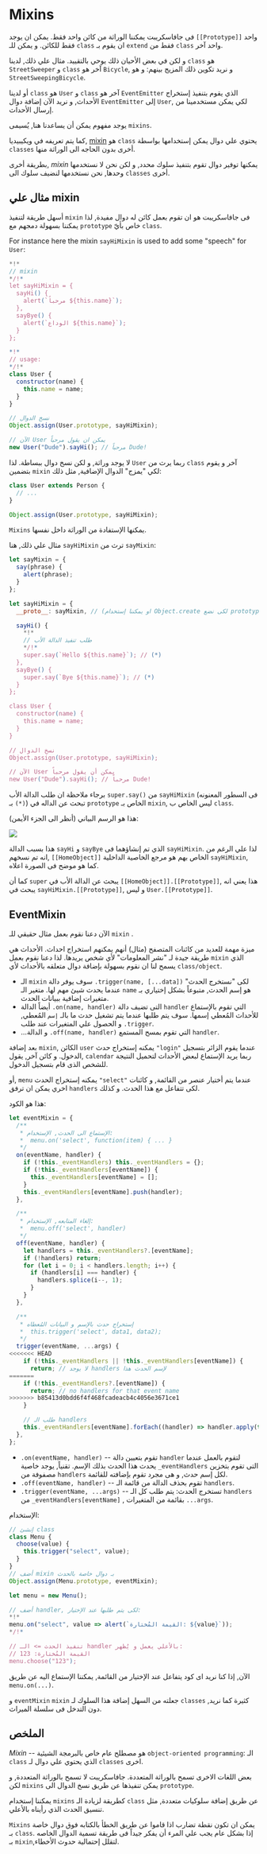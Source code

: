 # Mixins

فى جافاسكريبت يمكننا الوراثة من كائن واحد فقط. يمكن ان يوجد `[[Prototype]]` واحد فقط للكائن. و يمكن للـ `class` ان يقوم بـ `extend` فقط من `class` واحد آخر.

و لكن في بعض الأحيان ذلك يوحي بالتقييد. مثال علي ذلك, لدينا `class` هو `StreetSweeper` و `class` آخر هو `Bicycle`, و نريد تكوين ذلك المزيج بينهم: و هو `StreetSweepingBicycle`.

أو لدينا `class` هو `User` و `class` آخر هو `EventEmitter` الذي يقوم بتنفيذ إستخراج الأحداث, و نريد الآن إضافة دوال `EventEmitter` إلى `User`, لكي يمكن مستخدمينا من إرسال الأحداث.

يوجد مفهوم يمكن أن يساعدنا هنا, يُسيمى `mixins`.

كما يتم تعريفه في ويكيبيديا, [mixin](https://en.wikipedia.org/wiki/Mixin) هو `class` يحتوي علي دوال يمكن إستخدامها بواسطة `classes` أخرى بدون الحاجه الى الوراثة منها.

بطريقة أخرى, _mixin_ يمكنها توفير دوال تقوم بتنفيذ سلوك محدد, و لكن نحن لا نستخدمها وحدها, نحن نستخدمها لنضيف سلوك الى `classes` أخرى.

## مثال علي mixin

أسهل طريقة لتنفيذ `mixin` فى جافاسكريبت هو ان تقوم بعمل كائن له دوال مفيدة, لذا يمكننا بسهولة دمجهم مع `prototype` خاص بأيّ `class`.

For instance here the mixin `sayHiMixin` is used to add some "speech" for `User`:

```js run
*!*
// mixin
*/!*
let sayHiMixin = {
  sayHi() {
    alert(`مرحباً ${this.name}`);
  },
  sayBye() {
    alert(`الوداع ${this.name}`);
  }
};

*!*
// usage:
*/!*
class User {
  constructor(name) {
    this.name = name;
  }
}

// نسخ الدوال
Object.assign(User.prototype, sayHiMixin);

// الآن User يمكن ان يقول مرحباً
new User("Dude").sayHi(); // مرحباً Dude!
```

لا يوجد وراثة, و لكن نسخ دوال ببساطة. لذا `User` ربما يرث من `class` آخر و يقوم بتضمين `mixin` لكي "يمزج" الدوال الإضافية, مثل ذلك:

```js
class User extends Person {
  // ...
}

Object.assign(User.prototype, sayHiMixin);
```

`Mixins` يمكنها الإستفادة من الوراثة داخل نفسها.

مثال علي ذلك, هنا `sayHiMixin` ترث من `sayMixin`:

```js run
let sayMixin = {
  say(phrase) {
    alert(phrase);
  }
};

let sayHiMixin = {
  __proto__: sayMixin, // (او يمكننا إستخدام Object.create لكى نضع prototype هنا)

  sayHi() {
    *!*
    // طلب تنفيذ الدالة الأب
    */!*
    super.say(`Hello ${this.name}`); // (*)
  },
  sayBye() {
    super.say(`Bye ${this.name}`); // (*)
  }
};

class User {
  constructor(name) {
    this.name = name;
  }
}

// نسخ الدوال
Object.assign(User.prototype, sayHiMixin);

// الآن User يمكن أن يقول مرحباً
new User("Dude").sayHi(); // مرحباً Dude!
```

برجاء ملاحظة ان طلب الدالة الأب `super.say()` من `sayHiMixin` (فى السطور المعنونه بـ `(*)`) تبحث عن الداله في `prototype` الخاص بـ `mixin`, ليس الخاص ب `class`.

هذا هو الرسم البياني (أنظر الى الجزء الأيمن):

![](mixin-inheritance.svg)

هذا بسبب الدالة `sayHi` و `sayBye` الذي تم إنشاؤهما فى `sayHiMixin`. لذا علي الرغم من انه تم نسخهم, `[[HomeObject]]` الخاص بهم هو مرجع الخاصية الداخلية `sayHiMixin`, كما هو موضح فى الصورة اعلاه.

كما أن `super` يبحث عن الدالة الأب في `[[HomeObject]].[[Prototype]]`, هذا يعني انه يبحث في `sayHiMixin.[[Prototype]]`, و ليس `User.[[Prototype]]`.

## EventMixin

الآن دعنا نقوم بعمل مثال حقيقي للـ `mixin` .

ميزة مهمة للعديد من كائنات المتصفح (مثال) أنهم يمكنهم استخراج احداث. الأحداث هي طريقة جيدة لـ "نشر المعلومات" لأي شخص يريدها. لذا دعنا نقوم بعمل `mixin` الذي يسمح لنا ان نقوم بسهولة بإضافة دوال متعلقه بالأحداث لأي `class/object`.

- الـ `mixin` سوف يوفر دالة `.trigger(name, [...data])` لكى "نستخرج الحدث" عندما يحدث شيئ مهم لها. متغير الـ `name` هو إسم الحدث, متبوعاً بشكل إختياري بـ متغيرات إضافية ببيانات الحدث.
- أيضاً الدالة `.on(name, handler)` التى تضيف دالة `handler` التي تقوم بالإستماع للأحداث المُعطي إسمها. سوف يتم طلبها عندما يتم تشغيل حدث ما بالـ `إسم` المُعطي, و الحصول علي المتغيرات عند طلب `.trigger`.
- ...و الدالة `.off(name, handler)` التي تقوم بمسح المستمع `handler`.

بعد إضافة `mixin`, الكائن `user` يمكنه إستخراج حدث `"login"` عندما يقوم الزائر بتسجيل الدخول. و كائن آخر, يقول, `calendar` ربما يريد الإستماع لبعض الأحداث لتحميل النتيجة للشخص الذى قام بتسجيل الدخول.

أو, `menu` يمكنه إستخراج الحدث `"select"` عندما يتم أختيار عنصر من القائمة, و كائنات اخري يمكن ان ترفق `handlers` لكى تتفاعل مع هذا الحدث. و كذلك.

هذا هو الكود:

```js run
let eventMixin = {
  /**
   * الإستماع الى الحدث, الإستخدام:
   *  menu.on('select', function(item) { ... }
   */
  on(eventName, handler) {
    if (!this._eventHandlers) this._eventHandlers = {};
    if (!this._eventHandlers[eventName]) {
      this._eventHandlers[eventName] = [];
    }
    this._eventHandlers[eventName].push(handler);
  },

  /**
   * إلغاء المتابعه, الإستخدام:
   *  menu.off('select', handler)
   */
  off(eventName, handler) {
    let handlers = this._eventHandlers?.[eventName];
    if (!handlers) return;
    for (let i = 0; i < handlers.length; i++) {
      if (handlers[i] === handler) {
        handlers.splice(i--, 1);
      }
    }
  },

  /**
   * إستخراج حدث بالإسم و البيانات المُعطاه
   *  this.trigger('select', data1, data2);
   */
  trigger(eventName, ...args) {
<<<<<<< HEAD
    if (!this._eventHandlers || !this._eventHandlers[eventName]) {
      return; // لا يوجد handlers لإسم الحدث هذا
=======
    if (!this._eventHandlers?.[eventName]) {
      return; // no handlers for that event name
>>>>>>> b85413d0bdd6f4f468fcadeacb4c4056e3671ce1
    }

    // طلب الـ handlers
    this._eventHandlers[eventName].forEach((handler) => handler.apply(this, args));
  },
};
```

- `.on(eventName, handler)` -- تقوم بتعيين دالة `handler` لتقوم بالعمل عندما يحدث هذا الحدث بذلك الإسم. تقنياً, يوجد خاصية `_eventHandlers` التى تقوم بتخزين مصفوفة من `handlers` لكل إسم حدث, و هى مجرد تقوم بإضافته للقائمة.
- `.off(eventName, handler)` -- تقوم بحذف الدالة من قائمة الـ `handlers`.
- `.trigger(eventName, ...args)` -- تستخرج الحدث: يتم طلب كل الـ `handlers` من `_eventHandlers[eventName]` , بقائمة من المتغيرات `...args`.

الإستخدام:

```js run
// إنشئ class
class Menu {
  choose(value) {
    this.trigger("select", value);
  }
}
// أضف mixin بـ دوال خاصة بالحدث
Object.assign(Menu.prototype, eventMixin);

let menu = new Menu();

// أضف handler, لكى يتم طلبها عند الإختيار:
*!*
menu.on("select", value => alert(`القيمة المُختارة: ${value}`));
*/!*

// تنفيذ الحدث => الـ handler بالأعلي يعمل و يُظهر:
// القيمة المُختارة: 123
menu.choose("123");
```

الآن, إذا كنا نريد اى كود يتفاعل عند الإختيار من القائمة, يمكننا الإستماع اليه عن طريق `menu.on(...)`.

و `eventMixin` `mixin` جعلته من السهل إضافة هذا السلوك لـ `classes` كثيرة كما نريد, دون التدخل فى سلسلة الميراث.

## الملخص

_Mixin_ -- هو مصطلح عام خاص بالبرمجة الشيئية `object-oriented programming`: الـ `class` الذي يحتوي علي دوال لـ `classes` اخرى.

بعض اللغات الاخرى تسمح بالوراثة المتعددة. جافاسكريبت لا تسمح بالوراثة المتعددة, و لكن `mixins` يمكن تنفيذها عن طريق نسخ الدوال الى `prototype`.

يمكننا إستخدام `mixins` كطريقة لزيادة الـ `class` عن طريق إضافة سلوكيات متعددة, مثل تنسيق الحدث الذي رأيناه بالأعلي.

`Mixins` يمكن ان تكون نقطة تضارب اذا قاموا عن طريق الخطأ بالكتابه فوق دوال خاصة بـ `class`. إذا بشكل عام يجب علي المرء أن يفكر جيداً فى طريقة تسمية الدوال الخاصه بـ `mixin`,لتقلل إحتمالية حدوث الأخطاء.
